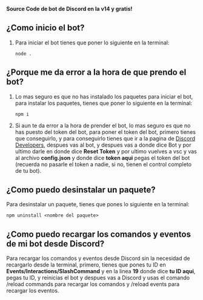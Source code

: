 **Source Code de bot de Discord en la v14 y gratis!**

## ¿Como inicio el bot?

1. Para iniciar el bot tienes que poner lo siguiente en la terminal:

   ```node .```

## ¿Porque me da error a la hora de que prendo el bot?

1. Lo mas seguro es que no has instalado los paquetes para iniciar el bot, para instalar los paquetes, tienes que poner lo siguiente en la terminal: 

   ```npm i```

2. Si aun te da error a la hora de prender el bot, lo mas seguro es que no has puesto del token del bot, para poner el token del bot, primero tienes que conseguirlo, y para conseguirlo tienes que ir a la pagina de [Discord Developers](https://discord.com/developers/applications), despues vas al bot, y despues vas a donde dice Bot y por ultimo darle en donde dice **Reset Token** y por ultimo vuelves a vsc y vas al archivo **config.json** y donde dice **token aqui** pegas el token del bot (recuerda no pasarle el token a nadie, si no, tienen el control completo de tu bot).

## ¿Como puedo desinstalar un paquete?

Para desinstalar un paquete, tienes que pones lo siguiente en la terminal: 

   ```npm uninstall <nombre del paquete>```

## ¿Como puedo recargar los comandos y eventos de mi bot desde Discord?

Para recargar los comandos y eventos desde Discord sin la necesidad de recargarlo desde la terminal, primero, tienes que pones tu ID en **Events/Interactions/SlashCommand** y en la linea **19** donde dice **tu ID aqui**, pegas tu ID, y reinicias el bot y despues vas a Discord y usas el comando /reload commands para recargar los comandos y /reload events para recargar los eventos.
